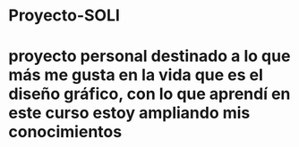 # Proyecto-SOLI
# proyecto personal destinado a lo que más me gusta en la vida que es el diseño gráfico, con lo que aprendí en este curso estoy ampliando mis conocimientos
